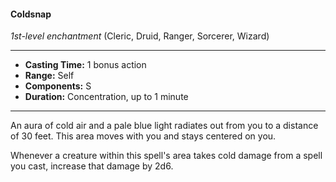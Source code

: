 #### Coldsnap
*1st-level enchantment* (Cleric, Druid, Ranger, Sorcerer, Wizard)
___
- **Casting Time:** 1 bonus action
- **Range:** Self
- **Components:** S
- **Duration:** Concentration, up to 1 minute
---
An aura of cold air and a pale blue light radiates out from you to a distance of 30 feet. This area moves with you and stays centered on you.

Whenever a creature within this spell's area takes cold damage from a spell you cast, increase that damage by 2d6.

